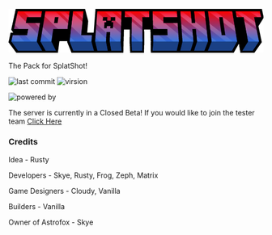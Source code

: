 ![SplatShot Logo](https://github.com/Astrofox-Studios/SPLATResource/blob/main/assets/splatshot_title.png)

The Pack for SplatShot!

![last commit](https://img.shields.io/github/last-commit/Astrofox-Studios/SPLATResource?style=for-the-badge) ![virsion](https://img.shields.io/badge/Minecraft-1.20.1-8403fc?style=for-the-badge) 

![powered by](https://img.shields.io/badge/Powered_by-Ington-038cfc?style=for-the-badge)

The server is currently in a Closed Beta! If you would like to join the tester team [Click Here](destinygames.org)

### Credits

Idea - Rusty

Developers - Skye, Rusty, Frog, Zeph, Matrix

Game Designers - Cloudy, Vanilla

Builders - Vanilla

Owner of Astrofox - Skye
